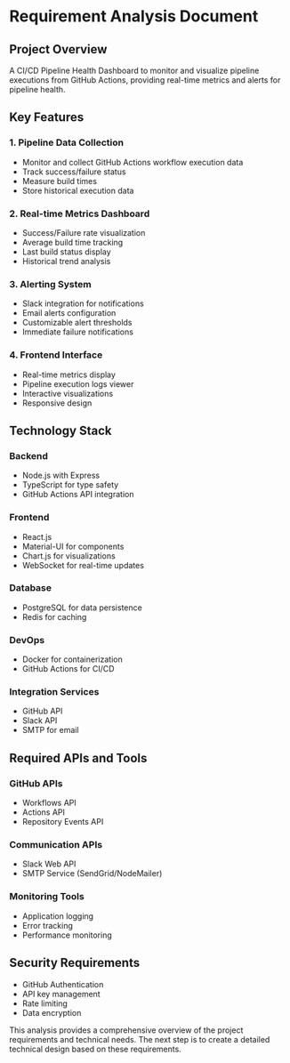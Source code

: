 # Requirement Analysis Document

## Project Overview
A CI/CD Pipeline Health Dashboard to monitor and visualize pipeline executions from GitHub Actions, providing real-time metrics and alerts for pipeline health.

## Key Features

### 1. Pipeline Data Collection
- Monitor and collect GitHub Actions workflow execution data
- Track success/failure status
- Measure build times
- Store historical execution data

### 2. Real-time Metrics Dashboard
- Success/Failure rate visualization
- Average build time tracking
- Last build status display
- Historical trend analysis

### 3. Alerting System
- Slack integration for notifications
- Email alerts configuration
- Customizable alert thresholds
- Immediate failure notifications

### 4. Frontend Interface
- Real-time metrics display
- Pipeline execution logs viewer
- Interactive visualizations
- Responsive design

## Technology Stack

### Backend
- Node.js with Express
- TypeScript for type safety
- GitHub Actions API integration

### Frontend
- React.js
- Material-UI for components
- Chart.js for visualizations
- WebSocket for real-time updates

### Database
- PostgreSQL for data persistence
- Redis for caching

### DevOps
- Docker for containerization
- GitHub Actions for CI/CD

### Integration Services
- GitHub API
- Slack API
- SMTP for email

## Required APIs and Tools

### GitHub APIs
- Workflows API
- Actions API
- Repository Events API

### Communication APIs
- Slack Web API
- SMTP Service (SendGrid/NodeMailer)

### Monitoring Tools
- Application logging
- Error tracking
- Performance monitoring

## Security Requirements
- GitHub Authentication
- API key management
- Rate limiting
- Data encryption

This analysis provides a comprehensive overview of the project requirements and technical needs. The next step is to create a detailed technical design based on these requirements.
